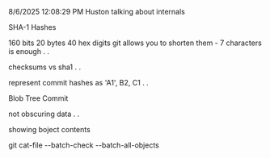 8/6/2025 12:08:29 PM
Huston talking about internals

SHA-1 Hashes

160 bits
20 bytes 
40 hex digits
git allows you to shorten them - 7 characters is enough . .

checksums vs sha1 . .


represent commit hashes as 'A1', B2, C1 . .

Blob
Tree 
Commit

not obscuring data . . 

showing boject contents


git cat-file --batch-check --batch-all-objects


